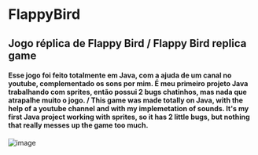 # FlappyBird
## Jogo réplica de Flappy Bird / Flappy Bird replica game


#### Esse jogo foi feito totalmente em Java, com a ajuda de um canal no youtube, complementado os sons por mim. É meu primeiro projeto Java trabalhando com sprites, então possui 2 bugs chatinhos, mas nada que atrapalhe muito o jogo. / This game was made totally on Java, with the help of a youtube channel and with my implemetation of sounds. It's my first Java project working with sprites, so it has 2 little bugs, but nothing that really messes up the game too much.

![image](https://user-images.githubusercontent.com/75546113/112791064-15e71980-9037-11eb-9c47-c861b967f585.png)

